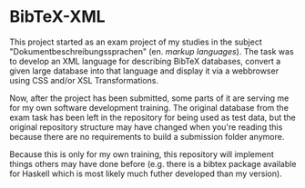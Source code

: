 # BibTeX-XML

This project started as an exam project of my studies in the subject
"Dokumentbeschreibungssprachen" (en. _markup languages_). The task was to
develop an XML language for describing BibTeX databases, convert a given large
database into that language and display it via a webbrowser using CSS and/or
XSL Transformations.

Now, after the project has been submitted, some parts of it are serving me for
my own software development training. The original database from the exam task
has been left in the repository for being used as test data, but the original
repository structure may have changed when you're reading this because there are
no requirements to build a submission folder anymore.

Because this is only for my own training, this repository will implement things
others may have done before (e.g. there is a bibtex package available for
Haskell which is most likely much futher developed than my version).
